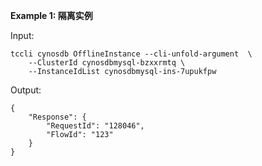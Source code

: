 **Example 1: 隔离实例**



Input: 

```
tccli cynosdb OfflineInstance --cli-unfold-argument  \
    --ClusterId cynosdbmysql-bzxxrmtq \
    --InstanceIdList cynosdbmysql-ins-7upukfpw
```

Output: 
```
{
    "Response": {
        "RequestId": "128046",
        "FlowId": "123"
    }
}
```

